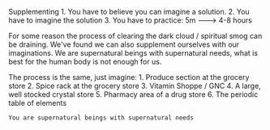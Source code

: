 Supplementing
    1. You have to believe you can imagine a solution. 
    2. You have to imagine the solution
    3. You have to practice: 5m ---> 4-8 hours

For some reason the process of clearing the dark cloud / spiritual smog can be draining. We've found we can also supplement ourselves with our imaginations.  We are supernatural beings with supernatural needs, what is best for the human body is not enough for us. 

The process is the same, just imagine: 
    1. Produce section at the grocery store
    2. Spice rack at the grocery store 
    3. Vitamin Shoppe / GNC 
    4. A large, well stocked crystal store 
    5. Pharmacy area of a drug store 
    6. The periodic table of elements


    You are supernatural beings with supernatural needs 
